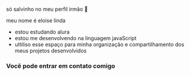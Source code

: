 só salvinho no meu perfil irmão 🤍

meu nome é eloise linda

- estou estudando alura
- estou me desenvolvendo na linguagem javaScript
- ultiliso esse espaço para minha organização e compartilhamento dos meus projetos desenvolvidos 

### Vocẽ pode entrar em contato comigo 
